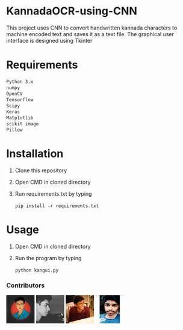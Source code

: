 # KannadaOCR-using-CNN
This project uses CNN to convert handwritten kannada characters to machine encoded text and saves it as a text file.
The graphical user interface is designed using Tkinter 

# Requirements
```
Python 3.x
numpy
OpenCV
Tensorflow
Scipy
Keras
Matplotlib
scikit image
Pillow
```
# Installation

1. Clone this repository
2. Open CMD in cloned directory
3. Run requirements.txt by typing 

   `pip install -r requirements.txt`

# Usage

1. Open CMD in cloned directory
2. Run the program by typing

   `python kangui.py`


### Contributors

<p float="left">
  <a href="https://github.com/kaushikkateel"><img src="https://github.com/indent-org/InDent-Koders/blob/master/49521970.png" width="75" height="75" /></a>
  <a href="https://github.com/gavindsz"><img src="https://github.com/indent-org/InDent-Koders/blob/master/124455567.jpg" width="75" height="75" /></a>
  <a href="https://github.com/SiddanthNayak"><img src="https://github.com/indent-org/InDent-Koders/blob/master/50180339.jfif" width="75" height="75" /></a>
  <a href="https://github.com/dushyanthprabhu"><img src="https://github.com/indent-org/InDent-Koders/blob/master/12345543.jpg" width="75" height="75" /></a>
</p>
